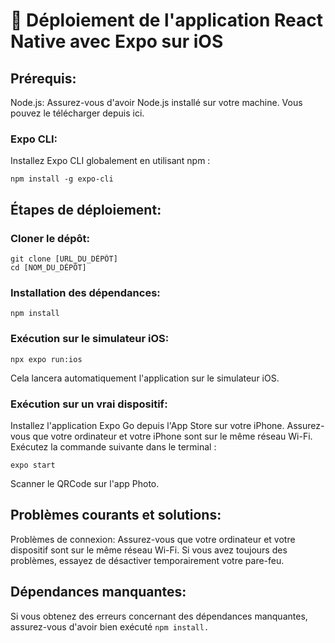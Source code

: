 # 🚀 Déploiement de l'application React Native avec Expo sur iOS

## Prérequis:
Node.js: Assurez-vous d'avoir Node.js installé sur votre machine. Vous pouvez le télécharger depuis ici.

### Expo CLI:
Installez Expo CLI globalement en utilisant npm :
```
npm install -g expo-cli
```

## Étapes de déploiement:
### Cloner le dépôt:
```
git clone [URL_DU_DÉPÔT]
cd [NOM_DU_DÉPÔT]
```
### Installation des dépendances:
```
npm install
```
### Exécution sur le simulateur iOS:
```
npx expo run:ios
```
Cela lancera automatiquement l'application sur le simulateur iOS.

### Exécution sur un vrai dispositif:

Installez l'application Expo Go depuis l'App Store sur votre iPhone.
Assurez-vous que votre ordinateur et votre iPhone sont sur le même réseau Wi-Fi.
Exécutez la commande suivante dans le terminal :
```
expo start
```
Scanner le QRCode sur l'app Photo.

## Problèmes courants et solutions:
Problèmes de connexion:
Assurez-vous que votre ordinateur et votre dispositif sont sur le même réseau Wi-Fi. Si vous avez toujours des problèmes, essayez de désactiver temporairement votre pare-feu.

## Dépendances manquantes:
Si vous obtenez des erreurs concernant des dépendances manquantes, assurez-vous d'avoir bien exécuté 
```npm install.```
